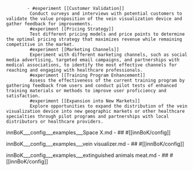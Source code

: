 			- #experiment [[Customer Validation]]
			 Conduct surveys and interviews with potential customers to validate the value proposition of the vein visualization device and gather feedback for improvements.
			 #experiment [[Pricing Strategy]]
			 Test different pricing models and price points to determine the optimal pricing strategy that maximizes revenue while remaining competitive in the market.
			 #experiment [[Marketing Channels]]
			 Experiment with different marketing channels, such as social media advertising, targeted email campaigns, and partnerships with medical associations, to identify the most effective channels for reaching and engaging with healthcare professionals.
			 #experiment [[Training Program Enhancement]]
			 Assess the effectiveness of the current training program by gathering feedback from users and conduct pilot tests of enhanced training materials or methods to improve user proficiency and satisfaction.
			 #experiment [[Expansion into New Markets]]
			 Explore opportunities to expand the distribution of the vein visualization device into new geographic markets or other healthcare specialties through pilot programs and partnerships with local distributors or healthcare providers.

innBoK___config___examples___Space X.md	- ## #[[innBoK/config]]


innBoK___config___examples___vein visualizer.md	- ## #[[innBoK/config]]


innBoK___config___examples___extinguished animals meat.md	- ## #[[innBoK/config]]


